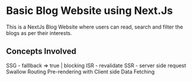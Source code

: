 # Basic Blog Website using Next.Js

This is a NextJs Blog Website where users can read, search and filter the blogs as per their interests.

## Concepts Involved

SSG - falllback => true | blocking
ISR - revalidate
SSR - server side request
Swallow Routing
Pre-rendering with Client side Data Fetching
